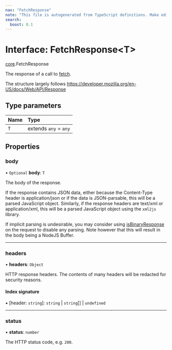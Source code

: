 ```yaml
---
nav: "FetchResponse"
note: "This file is autogenerated from TypeScript definitions. Make edits to the comments in the TypeScript file and then run `make docs` to regenerate this file."
search:
  boost: 0.1
---
```

# Interface: FetchResponse<T\>

[core](../modules/core.md).FetchResponse

The response of a call to [fetch](core.Fetcher.md#fetch).

The structure largely follows https://developer.mozilla.org/en-US/docs/Web/API/Response

## Type parameters

| Name | Type |
| :------ | :------ |
| `T` | extends `any` = `any` |

## Properties

### body

• `Optional` **body**: `T`

The body of the response.

If the response contains JSON data, either because the Content-Type header is application/json
or if the data is JSON-parsable, this will be a parsed JavaScript object.
Similarly, if the response headers are text/xml or application/xml, this will be a parsed
JavaScript object using the `xml2js` library.

If implicit parsing is undesirable, you may consider using [isBinaryResponse](core.FetchRequest.md#isbinaryresponse) on the request
to disable any parsing. Note however that this will result in the body being a NodeJS Buffer.

___

### headers

• **headers**: `Object`

HTTP response headers. The contents of many headers will be redacted for security reasons.

#### Index signature

▪ [header: `string`]: `string` \| `string`[] \| `undefined`

___

### status

• **status**: `number`

The HTTP status code, e.g. `200`.
